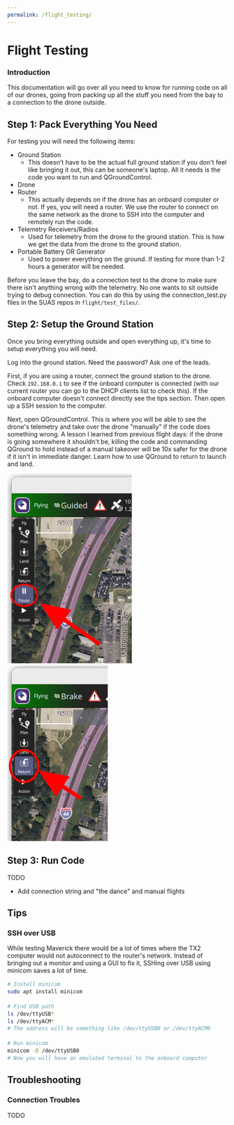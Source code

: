 ```yaml
---
permalink: /flight_testing/
---
```


# Flight Testing

### Introduction
This documentation will go over all you need to know for running code on all of our drones, going from packing up all the stuff you need from the bay to a connection to the drone outside.

## Step 1: Pack Everything You Need

For testing you will need the following items:
* Ground Station
    * This doesn't have to be the actual full ground station if you don't feel like bringing it out, this can be someone's laptop. All it needs is the code you want to run and QGroundControl.
* Drone
* Router
    * This actually depends on if the drone has an onboard computer or not. If yes, you will need a router. We use the router to connect on the same network as the drone to SSH into the computer and remotely run the code.
* Telemetry Receivers/Radios
    * Used for telemetry from the drone to the ground station. This is how we get the data from the drone to the ground station.
* Portable Battery OR Generator
    * Used to power everything on the ground. If testing for more than 1-2 hours a generator will be needed.

Before you leave the bay, do a connection test to the drone to make sure there isn't anything wrong with the telemetry. No one wants to sit outside trying to debug connection. You can do this by using the connection_test.py files in the SUAS repos in `flight/test_files/`.

## Step 2: Setup the Ground Station
Once you bring everything outside and open everything up, it's time to setup everything you will need.

Log into the ground station. Need the password? Ask one of the leads.

First, if you are using a router, connect the ground station to the drone. Check `192.168.0.1` to see if the onboard computer is connected (with our current router you can go to the DHCP clients list to check this). If the onboard computer doesn't connect directly see the tips section. Then open up a SSH session to the computer.

Next, open QGroundControl. This is where you will be able to see the drone's telemetry and take over the drone "manually" if the code does something wrong. A lesson I learned from previous flight days: if the drone is going somewhere it shouldn't be, killing the code and commanding QGround to hold instead of a manual takeover will be 10x safer for the drone if it isn't in immediate danger. Learn how to use QGround to return to launch and land.

![rtl1.png](rtl1.png)
![rtl3.png](rtl3.png)

## Step 3: Run Code
TODO

* Add connection string and "the dance" and manual flights

## Tips
### SSH over USB
While testing Maverick there would be a lot of times where the TX2 computer would not autoconnect to the router's network. Instead of bringing out a monitor and using a GUI to fix it, SSHing over USB using minicom saves a lot of time.
```bash
# Install minicom
sudo apt install minicom

# Find USB path
ls /dev/ttyUSB*
ls /dev/ttyACM*
# The address will be something like /dev/ttyUSB0 or /dev/ttyACM0

# Run minicom
minicom -D /dev/ttyUSB0
# Now you will have an emulated terminal to the onboard computer
```


## Troubleshooting
### Connection Troubles
TODO
